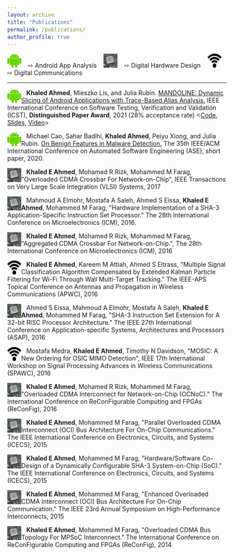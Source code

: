 ```yaml
---
layout: archive
title: "Publications"
permalink: /publications/
author_profile: true
---
```


<img src="../images/android_guy.png"
width="32"
height="32"> &nbsp;&nbsp; ⇨ Android App Analysis &nbsp;&nbsp;
<img src="../images/fpga.jpg"
width="32"
height="32"> &nbsp;&nbsp; ⇨ Digital Hardware Design &nbsp;&nbsp;
<img src="../images/wifi-icon.png"
width="32"
height="32"> &nbsp;&nbsp; ⇨ Digital Communications


***


<img src="../images/android_guy.png"
width="32"
height="32"
style="float:left;"> &nbsp;&nbsp; 
**Khaled Ahmed**, Mieszko Lis, and Julia Rubin. [MANDOLINE: Dynamic Slicing of Android Applications with Trace-Based Alias Analysis.](https://www.ece.ubc.ca/~mjulia/publications/Mandoline_2021.pdf) IEEE International Conference on Software Testing, Verification and Validation (ICST), **Distinguished Paper Award**, 2021 (28% acceptance rate) <[Code](https://github.com/resess/Mandoline), [Slides](../files/ICST_flat_animation.pdf), [Video](https://www.youtube.com/watch?v=hHSEy6EcdsA&t=939s)>


<img src="../images/android_guy.png"
width="32"
height="32"
style="float:left;"> &nbsp;&nbsp;
Michael Cao, Sahar Badihi, **Khaled Ahmed**, Peiyu Xiong, and Julia Rubin. [On Benign Features in Malware Detection.](https://www.ece.ubc.ca/~mjulia/publications/On_Benign_Features_in_Malware_Detection_2020.pdf) The 35th IEEE/ACM International Conference on Automated Software Engineering (ASE), short paper, 2020.


<img src="../images/fpga.jpg"
width="32"
height="32"
style="float:left;"> &nbsp;&nbsp;
**Khaled E Ahmed**, Mohamed R Rizk, Mohammed M Farag, "Overloaded CDMA Crossbar For Network-on-Chip", IEEE Transactions on Very Large Scale Integration (VLSI) Systems, 2017


<img src="../images/fpga.jpg"
width="32"
height="32"
style="float:left;"> &nbsp;&nbsp;
Mahmoud A Elmohr, Mostafa A Saleh, Ahmed S Eissa, **Khaled E Ahmed**, Mohammed M Farag, "Hardware Implementation of a SHA-3 Application-Specific Instruction Set Processor." The 28th International Conference on Microelectronics (ICM), 2016.


<img src="../images/fpga.jpg"
width="32"
height="32"
style="float:left;"> &nbsp;&nbsp;
**Khaled E Ahmed**, Mohamed R Rizk, Mohammed M Farag, "Aggregated CDMA Crossbar For Network-on-Chip.", The 28th International Conference on Microelectronics (ICM), 2016


<img src="../images/wifi-icon.png"
width="32"
height="32"
style="float:left;"> &nbsp;&nbsp;
**Khaled E Ahmed**, Kareem M Attiah, Ahmed S Eltrass, "Multiple Signal Classification Algorithm Compensated by Extended Kalman Particle Filtering for Wi-Fi Through Wall Multi-Target Tracking." The IEEE-APS Topical Conference on Antennas and Propagation in Wireless Communications (APWC), 2016


<img src="../images/fpga.jpg"
width="32"
height="32"
style="float:left;"> &nbsp;&nbsp;
Ahmed S Eissa, Mahmoud A Elmohr, Mostafa A Saleh, **Khaled E Ahmed**, Mohammed M Farag, "SHA-3 Instruction Set Extension for A 32-bit RISC Processor Architecture." The IEEE 27th International Conference on Application-specific Systems, Architectures and Processors (ASAP), 2016



<img src="../images/wifi-icon.png"
width="32"
height="32"
style="float:left;"> &nbsp;&nbsp;
Mostafa Medra, **Khaled E Ahmed**, Timothy N Davidson, "MOSIC: A New Ordering for OSIC MIMO Detection", IEEE 17th International Workshop on Signal Processing Advances in Wireless Communications (SPAWC), 2016


<img src="../images/fpga.jpg"
width="32"
height="32"
style="float:left;"> &nbsp;&nbsp;
**Khaled E Ahmed**, Mohamed R Rizk, Mohammed M Farag, "Overloaded CDMA Interconnect for Network-on-Chip (OCNoC)." The International Conference on ReConFigurable Computing and FPGAs (ReConFig), 2016



<img src="../images/fpga.jpg"
width="32"
height="32"
style="float:left;"> &nbsp;&nbsp;
**Khaled E Ahmed**, Mohammed M Farag, "Parallel Overloaded CDMA Interconnect (OCI) Bus Architecture For On-Chip Communications." The IEEE International Conference on Electronics, Circuits, and Systems (ICECS), 2015



<img src="../images/fpga.jpg"
width="32"
height="32"
style="float:left;"> &nbsp;&nbsp;
**Khaled E Ahmed**, Mohammed M Farag, "Hardware/Software Co-Design of a Dynamically Configurable SHA-3 System-on-Chip (SoC)."
The IEEE International Conference on Electronics, Circuits, and Systems (ICECS), 2015



<img src="../images/fpga.jpg"
width="32"
height="32"
style="float:left;"> &nbsp;&nbsp;
**Khaled E Ahmed**, Mohammed M Farag, "Enhanced Overloaded CDMA Interconnect (OCI) Bus Architecture For On-Chip Communication."
The IEEE 23rd Annual Symposium on High-Performance Interconnects, 2015


<img src="../images/fpga.jpg"
width="32"
height="32"
style="float:left;"> &nbsp;&nbsp;
**Khaled E Ahmed**, Mohammed M Farag, "Overloaded CDMA Bus Topology For MPSoC Interconnect." The International Conference on ReConFigurable Computing and FPGAs (ReConFig), 2014